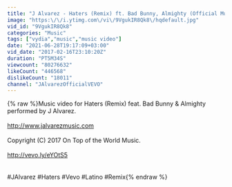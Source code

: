 ```yaml
---
title: "J Alvarez - Haters (Remix) ft. Bad Bunny, Almighty (Official Music Video)"
image: "https:\/\/i.ytimg.com\/vi\/9VgukIR8Qk8\/hqdefault.jpg"
vid_id: "9VgukIR8Qk8"
categories: "Music"
tags: ["vydia","music","music video"]
date: "2021-06-28T19:17:09+03:00"
vid_date: "2017-02-16T23:10:20Z"
duration: "PT5M34S"
viewcount: "80276632"
likeCount: "446568"
dislikeCount: "18011"
channel: "JAlvarezOfficialVEVO"
---
```

{% raw %}Music video for Haters (Remix) feat. Bad Bunny &amp; Almighty performed by J Alvarez.<br /><br /><a rel="nofollow" target="blank" href="http://www.jalvarezmusic.com">http://www.jalvarezmusic.com</a><br /><br />Copyright (C) 2017 On Top of the World Music.<br /><br /><a rel="nofollow" target="blank" href="http://vevo.ly/eYOtS5">http://vevo.ly/eYOtS5</a><br /><br /><br />#JAlvarez #Haters #Vevo #Latino #Remix{% endraw %}
